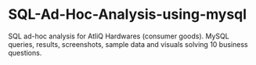# SQL-Ad-Hoc-Analysis-using-mysql
SQL ad-hoc analysis for AtliQ Hardwares (consumer goods). MySQL queries, results, screenshots, sample data and visuals solving 10 business questions.
